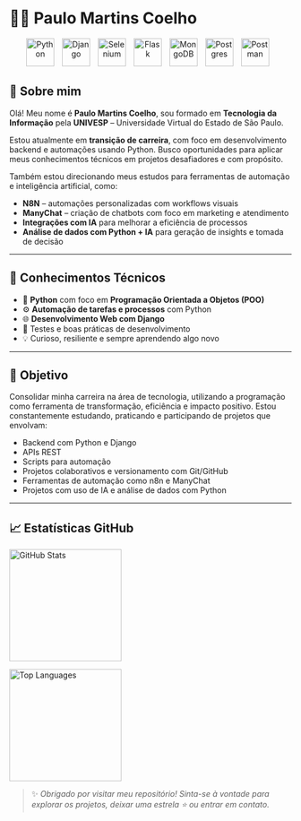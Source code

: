 <h1>👨‍💻 Paulo Martins Coelho</h1>

<p align="center">
  <img src="https://cdn.jsdelivr.net/gh/devicons/devicon@latest/icons/python/python-original.svg" title="Python" width="50" style="padding-right:10px;"/>
  <img src="https://cdn.jsdelivr.net/gh/devicons/devicon@latest/icons/django/django-plain.svg" title="Django" width="50" style="padding-right:10px;"/>
  <img src="https://cdn.jsdelivr.net/gh/devicons/devicon@latest/icons/selenium/selenium-original.svg" title="Selenium" width="50" style="padding-right:10px;"/>
  <img src="https://cdn.jsdelivr.net/gh/devicons/devicon@latest/icons/flask/flask-original.svg" title="Flask" width="50" style="padding-right:10px;"/>
  <img src="https://cdn.jsdelivr.net/gh/devicons/devicon@latest/icons/mongodb/mongodb-original-wordmark.svg" title="MongoDB" width="50" style="padding-right:10px;"/>
  <img src="https://cdn.jsdelivr.net/gh/devicons/devicon@latest/icons/postgresql/postgresql-original-wordmark.svg" title="Postgres" width="50" style="padding-right:10px;"/> 
  <img src="https://cdn.jsdelivr.net/gh/devicons/devicon@latest/icons/postman/postman-original.svg" title="Postman" width="50" style="padding-right:10px;"/>
  
</p>

<h2>🧠 Sobre mim</h2>

<p>
  Olá! Meu nome é <strong>Paulo Martins Coelho</strong>, sou formado em <strong>Tecnologia da Informação</strong> pela 
  <strong>UNIVESP</strong> – Universidade Virtual do Estado de São Paulo.
</p>

<p>
  Estou atualmente em <strong>transição de carreira</strong>, com foco em desenvolvimento backend e automações usando Python.
  Busco oportunidades para aplicar meus conhecimentos técnicos em projetos desafiadores e com propósito.
</p>

<p>
  Também estou direcionando meus estudos para ferramentas de automação e inteligência artificial, como:
</p>

<ul>
  <li><strong>N8N</strong> – automações personalizadas com workflows visuais</li>
  <li><strong>ManyChat</strong> – criação de chatbots com foco em marketing e atendimento</li>
  <li><strong>Integrações com IA</strong> para melhorar a eficiência de processos</li>
  <li><strong>Análise de dados com Python + IA</strong> para geração de insights e tomada de decisão</li>
</ul>

<hr>

<h2>🧰 Conhecimentos Técnicos</h2>

<ul>
  <li>🐍 <strong>Python</strong> com foco em <strong>Programação Orientada a Objetos (POO)</strong></li>
  <li>⚙️ <strong>Automação de tarefas e processos</strong> com Python</li>
  <li>🌐 <strong>Desenvolvimento Web com Django</strong></li>
  <li>🧪 Testes e boas práticas de desenvolvimento</li>
  <li>💡 Curioso, resiliente e sempre aprendendo algo novo</li>
</ul>

<hr>

<h2>🚀 Objetivo</h2>

<p>
  Consolidar minha carreira na área de tecnologia, utilizando a programação como ferramenta de transformação, eficiência e 
  impacto positivo. Estou constantemente estudando, praticando e participando de projetos que envolvam:
</p>

<ul>
  <li>Backend com Python e Django</li>
  <li>APIs REST</li>
  <li>Scripts para automação</li>
  <li>Projetos colaborativos e versionamento com Git/GitHub</li>
  <li>Ferramentas de automação como n8n e ManyChat</li>
  <li>Projetos com uso de IA e análise de dados com Python</li>
</ul>

<hr>

<h2>📈 Estatísticas GitHub</h2>

<p>
  <img 
    src="https://github-readme-stats.vercel.app/api?username=martinspaullo&show_icons=true&theme=tokyonight&include_all_commits=true&locale=pt-br" 
    alt="GitHub Stats" 
    height="200"
  />

  <img 
    src="https://github-readme-stats.vercel.app/api/top-langs/?username=martinspaullo&theme=tokyonight&layout=compact&custom_title=Tecnologias&langs_count=9" 
    alt="Top Languages" 
    height="200"
  />
</p>

<blockquote>
  ✨ <em>Obrigado por visitar meu repositório! Sinta-se à vontade para explorar os projetos, deixar uma estrela ⭐ ou entrar em contato.</em>
</blockquote>
